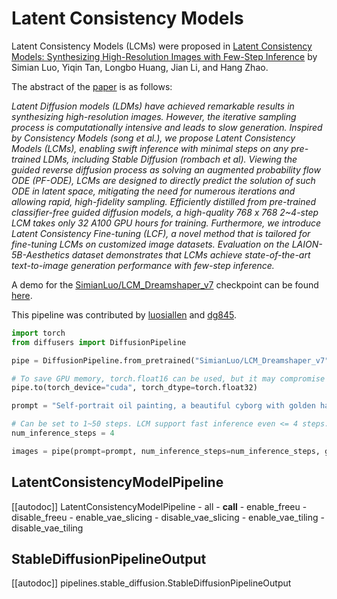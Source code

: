 # Latent Consistency Models

Latent Consistency Models (LCMs) were proposed in [Latent Consistency Models: Synthesizing High-Resolution Images with Few-Step Inference](https://arxiv.org/abs/2310.04378) by Simian Luo, Yiqin Tan, Longbo Huang, Jian Li, and Hang Zhao.

The abstract of the [paper](https://arxiv.org/pdf/2310.04378.pdf) is as follows:

*Latent Diffusion models (LDMs) have achieved remarkable results in synthesizing high-resolution images. However, the iterative sampling process is computationally intensive and leads to slow generation. Inspired by Consistency Models (song et al.), we propose Latent Consistency Models (LCMs), enabling swift inference with minimal steps on any pre-trained LDMs, including Stable Diffusion (rombach et al). Viewing the guided reverse diffusion process as solving an augmented probability flow ODE (PF-ODE), LCMs are designed to directly predict the solution of such ODE in latent space, mitigating the need for numerous iterations and allowing rapid, high-fidelity sampling. Efficiently distilled from pre-trained classifier-free guided diffusion models, a high-quality 768 x 768 2~4-step LCM takes only 32 A100 GPU hours for training. Furthermore, we introduce Latent Consistency Fine-tuning (LCF), a novel method that is tailored for fine-tuning LCMs on customized image datasets. Evaluation on the LAION-5B-Aesthetics dataset demonstrates that LCMs achieve state-of-the-art text-to-image generation performance with few-step inference.*

A demo for the [SimianLuo/LCM_Dreamshaper_v7](https://huggingface.co/SimianLuo/LCM_Dreamshaper_v7) checkpoint can be found [here](https://huggingface.co/spaces/SimianLuo/Latent_Consistency_Model).

This pipeline was contributed by [luosiallen](https://luosiallen.github.io/) and [dg845](https://github.com/dg845).

```python
import torch
from diffusers import DiffusionPipeline

pipe = DiffusionPipeline.from_pretrained("SimianLuo/LCM_Dreamshaper_v7", torch_dtype=torch.float32)

# To save GPU memory, torch.float16 can be used, but it may compromise image quality.
pipe.to(torch_device="cuda", torch_dtype=torch.float32)

prompt = "Self-portrait oil painting, a beautiful cyborg with golden hair, 8k"

# Can be set to 1~50 steps. LCM support fast inference even <= 4 steps. Recommend: 1~8 steps.
num_inference_steps = 4 

images = pipe(prompt=prompt, num_inference_steps=num_inference_steps, guidance_scale=8.0).images
```

## LatentConsistencyModelPipeline

[[autodoc]] LatentConsistencyModelPipeline
    - all
    - __call__
    - enable_freeu
    - disable_freeu
    - enable_vae_slicing
    - disable_vae_slicing
    - enable_vae_tiling
    - disable_vae_tiling

## StableDiffusionPipelineOutput

[[autodoc]] pipelines.stable_diffusion.StableDiffusionPipelineOutput
